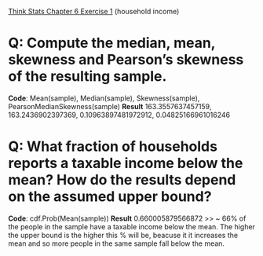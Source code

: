 [Think Stats Chapter 6 Exercise 1](http://greenteapress.com/thinkstats2/html/thinkstats2007.html#toc60) (household income)

>> 
# Q: Compute the median, mean, skewness and Pearson’s skewness of the resulting sample.
**Code**: Mean(sample), Median(sample), Skewness(sample), PearsonMedianSkewness(sample)
**Result** 163.3557637457159, 163.2436902397369, 0.10963897481972912, 0.04825166961016246
# Q: What fraction of households reports a taxable income below the mean? How do the results depend on the assumed upper bound?
**Code**: cdf.Prob(Mean(sample))
**Result** 0.660005879566872 >> ~ 66% of the people in the sample have a taxable income below the mean. The higher the upper bound is the higher this % will be, beacuse it it increases the mean and so more people in the same sample fall below the mean.

